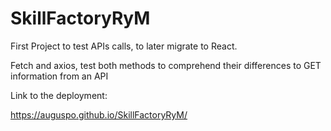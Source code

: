 # SkillFactoryRyM

First Project to test APIs calls, to later migrate to React.

Fetch and axios, test both methods to comprehend their differences to GET information from an API

Link to the deployment:

https://auguspo.github.io/SkillFactoryRyM/
